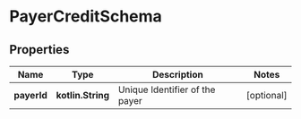 
# PayerCreditSchema

## Properties
Name | Type | Description | Notes
------------ | ------------- | ------------- | -------------
**payerId** | **kotlin.String** | Unique Identifier of the payer |  [optional]



